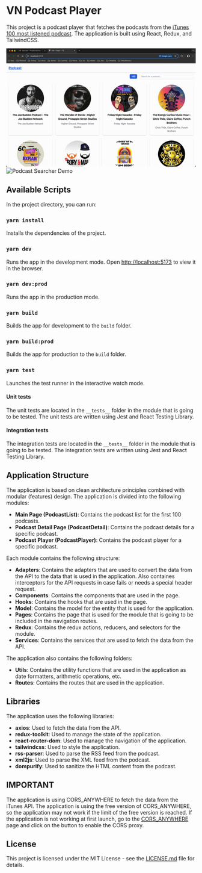 # VN Podcast Player

This project is a podcast player that fetches the podcasts from the [iTunes 100 most listened podcast](https://itunes.apple.com/us/rss/toppodcasts/limit=100/genre=1310/json). The application is built using React, Redux, and TailwindCSS.

![Podcast Player Demo](./src/assets/navigation_detail.gif)
![Podcast Searcher Demo](./src/assets/search.gif)

## Available Scripts

In the project directory, you can run:

### `yarn install`

Installs the dependencies of the project.

### `yarn dev`

Runs the app in the development mode.
Open [http://localhost:5173](http://localhost:5173) to view it in the browser.

### `yarn dev:prod`

Runs the app in the production mode.

### `yarn build`

Builds the app for development to the `build` folder.

### `yarn build:prod`

Builds the app for production to the `build` folder.

### `yarn test`

Launches the test runner in the interactive watch mode.

#### Unit tests

The unit tests are located in the `__tests__` folder in the module that is going to be tested. The unit tests are written using Jest and React Testing Library.

#### Integration tests

The integration tests are located in the `__tests__` folder in the module that is going to be tested. The integration tests are written using Jest and React Testing Library.

## Application Structure

The application is based on clean architecture principles combined with modular (features) design. The application is divided into the following modules:

- **Main Page (PodcastList)**: Contains the podcast list for the first 100 podcasts.
- **Podcast Detail Page (PodcastDetail)**: Contains the podcast details for a specific podcast.
- **Podcast Player (PodcastPlayer)**: Contains the podcast player for a specific podcast.

Each module contains the following structure:

- **Adapters**: Contains the adapters that are used to convert the data from the API to the data that is used in the application. Also containes interceptors for the API requests in case fails or needs a special header request.
- **Components**: Contains the components that are used in the page.
- **Hooks**: Contains the hooks that are used in the page.
- **Model**: Contains the model for the entity that is used for the application.
- **Pages**: Contains the page that is used for the module that is going to be included in the navigation routes.
- **Redux**: Contains the redux actions, reducers, and selectors for the module.
- **Services**: Contains the services that are used to fetch the data from the API.

The application also contains the following folders:

- **Utils**: Contains the utility functions that are used in the application as date formatters, arithmetic operations, etc.
- **Routes**: Contains the routes that are used in the application.

## Libraries

The application uses the following libraries:

- **axios**: Used to fetch the data from the API.
- **redux-toolkit**: Used to manage the state of the application.
- **react-router-dom**: Used to manage the navigation of the application.
- **tailwindcss**: Used to style the application.
- **rss-parser**: Used to parse the RSS feed from the podcast.
- **xml2js**: Used to parse the XML feed from the podcast.
- **dompurify**: Used to sanitize the HTML content from the podcast.

## IMPORTANT

The application is using CORS_ANYWHERE to fetch the data from the iTunes API. The application is using the free version of CORS_ANYWHERE, so the application may not work if the limit of the free version is reached. If the application is not working at first launch, go to the [CORS_ANYWHERE](https://cors-anywhere.herokuapp.com/corsdemo) page and click on the button to enable the CORS proxy.

## License

This project is licensed under the MIT License - see the [LICENSE.md](LICENSE.md) file for details.
